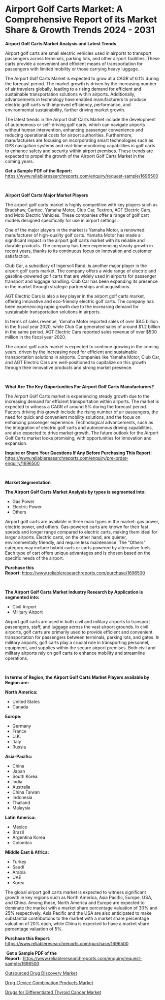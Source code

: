 <p><h1>Airport Golf Carts Market: A Comprehensive Report of its Market Share & Growth Trends 2024 - 2031</h1></p><p><strong>Airport Golf Carts Market Analysis and Latest Trends</strong></p>
<p><p>Airport golf carts are small electric vehicles used in airports to transport passengers across terminals, parking lots, and other airport facilities. These carts provide a convenient and efficient means of transportation for passengers with limited mobility or those carrying heavy luggage.</p><p>The Airport Golf Carts Market is expected to grow at a CAGR of 6.1% during the forecast period. The market growth is driven by the increasing number of air travelers globally, leading to a rising demand for efficient and sustainable transportation solutions within airports. Additionally, advancements in technology have enabled manufacturers to produce electric golf carts with improved efficiency, performance, and environmental sustainability, further driving market growth.</p><p>The latest trends in the Airport Golf Carts Market include the development of autonomous or self-driving golf carts, which can navigate airports without human intervention, enhancing passenger convenience and reducing operational costs for airport authorities. Furthermore, manufacturers are focusing on incorporating smart technologies such as GPS navigation systems and real-time monitoring capabilities in golf carts to enhance safety and security within airport premises. These trends are expected to propel the growth of the Airport Golf Carts Market in the coming years.</p></p>
<p><strong>Get a Sample PDF of the Report:&nbsp;</strong> <a href="https://www.reliableresearchreports.com/enquiry/request-sample/1696500">https://www.reliableresearchreports.com/enquiry/request-sample/1696500</a></p>
<p>&nbsp;</p>
<p><strong>Airport Golf Carts Major Market Players</strong></p>
<p><p>The airport golf carts market is highly competitive with key players such as Bradshaw, Carttec, Yamaha Motor, Club Car, Textron, AGT Electric Cars, and Moto Electric Vehicles. These companies offer a range of golf cart models designed specifically for use in airport settings.</p><p>One of the major players in the market is Yamaha Motor, a renowned manufacturer of high-quality golf carts. Yamaha Motor has made a significant impact in the airport golf carts market with its reliable and durable products. The company has been experiencing steady growth in recent years, thanks to its continuous focus on innovation and customer satisfaction.</p><p>Club Car, a subsidiary of Ingersoll Rand, is another major player in the airport golf carts market. The company offers a wide range of electric and gasoline-powered golf carts that are widely used in airports for passenger transport and luggage handling. Club Car has been expanding its presence in the market through strategic partnerships and acquisitions.</p><p>AGT Electric Cars is also a key player in the airport golf carts market, offering innovative and eco-friendly electric golf carts. The company has been experiencing rapid growth due to the increasing demand for sustainable transportation solutions in airports.</p><p>In terms of sales revenue, Yamaha Motor reported sales of over $8.5 billion in the fiscal year 2020, while Club Car generated sales of around $1.2 billion in the same period. AGT Electric Cars reported sales revenue of over $500 million in the fiscal year 2020.</p><p>The airport golf carts market is expected to continue growing in the coming years, driven by the increasing need for efficient and sustainable transportation solutions in airports. Companies like Yamaha Motor, Club Car, and AGT Electric Cars are well-positioned to capitalize on this growth through their innovative products and strong market presence.</p></p>
<p>&nbsp;</p>
<p><strong>What Are The Key Opportunities For Airport Golf Carts Manufacturers?</strong></p>
<p><p>The Airport Golf Carts market is experiencing steady growth due to the increasing demand for efficient transportation within airports. The market is expected to witness a CAGR of around 5% during the forecast period. Factors driving this growth include the rising number of air passengers, the need for quick and convenient mobility solutions, and the focus on enhancing passenger experience. Technological advancements, such as the integration of electric golf carts and autonomous driving capabilities, are also expected to drive market growth. The future outlook for the Airport Golf Carts market looks promising, with opportunities for innovation and expansion.</p></p>
<p><strong>Inquire or Share Your Questions If Any Before Purchasing This Report:</strong> <a href="https://www.reliableresearchreports.com/enquiry/pre-order-enquiry/1696500">https://www.reliableresearchreports.com/enquiry/pre-order-enquiry/1696500</a></p>
<p>&nbsp;</p>
<p><strong>Market Segmentation</strong></p>
<p><strong>The Airport Golf Carts Market Analysis by types is segmented into:</strong></p>
<p><ul><li>Gas Power</li><li>Electric Power</li><li>Others</li></ul></p>
<p><p>Airport golf carts are available in three main types in the market: gas power, electric power, and others. Gas-powered carts are known for their fast speeds and longer range compared to electric carts, making them ideal for larger airports. Electric carts, on the other hand, are quieter, environmentally friendly, and require less maintenance. The "Others" category may include hybrid carts or carts powered by alternative fuels. Each type of cart offers unique advantages and is chosen based on the specific needs of the airport.</p></p>
<p><strong>Purchase this Report:&nbsp;</strong><a href="https://www.reliableresearchreports.com/purchase/1696500">https://www.reliableresearchreports.com/purchase/1696500</a></p>
<p>&nbsp;</p>
<p><strong>The Airport Golf Carts Market Industry Research by Application is segmented into:</strong></p>
<p><ul><li>Civil Airport</li><li>Military Airport</li></ul></p>
<p><p>Airport golf carts are used in both civil and military airports to transport passengers, staff, and luggage across the vast airport grounds. In civil airports, golf carts are primarily used to provide efficient and convenient transportation for passengers between terminals, parking lots, and gates. In military airports, golf carts play a crucial role in transporting personnel, equipment, and supplies within the secure airport premises. Both civil and military airports rely on golf carts to enhance mobility and streamline operations.</p></p>
<p>&nbsp;</p>
<p><strong>In terms of Region, the Airport Golf Carts Market Players available by Region are:</strong></p>
<p>
    <p> <strong> North America: </strong>
        <ul>
            <li>United States</li>
            <li>Canada</li>
        </ul>
        </p> 
    <p> <strong> Europe: </strong>
        <ul>
            <li>Germany</li>
            <li>France</li>
            <li>U.K.</li>
            <li>Italy</li>
            <li>Russia</li>
        </ul>
        </p> 
    <p> <strong> Asia-Pacific: </strong>
        <ul>
            <li>China</li>
            <li>Japan</li>
            <li>South Korea</li>
            <li>India</li>
            <li>Australia</li>
            <li>China Taiwan</li>
            <li>Indonesia</li>
            <li>Thailand</li>
            <li>Malaysia</li>
        </ul>
        </p> 
    <p> <strong> Latin America: </strong>
        <ul>
            <li>Mexico</li>
            <li>Brazil</li>
            <li>Argentina Korea</li>
            <li>Colombia</li>
        </ul>
        </p> 
    <p> <strong> Middle East & Africa: </strong>
        <ul>
            <li>Turkey</li>
            <li>Saudi</li>
            <li>Arabia</li>
            <li>UAE</li>
            <li>Korea</li>
        </ul>
    </p>
    </p>
<p><p>The global airport golf carts market is expected to witness significant growth in key regions such as North America, Asia Pacific, Europe, USA, and China. Among these, North America and Europe are expected to dominate the market with a market share percentage valuation of 30% and 25% respectively. Asia Pacific and the USA are also anticipated to make substantial contributions to the market with a market share percentage valuation of 20% each, while China is expected to have a market share percentage valuation of 5%.</p></p>
<p><strong>Purchase this Report: </strong><a href="https://www.reliableresearchreports.com/purchase/1696500">https://www.reliableresearchreports.com/purchase/1696500</a></p>
<p>&nbsp;<strong>Get a Sample PDF of the Report:&nbsp;&nbsp;</strong><a href="https://www.reliableresearchreports.com/enquiry/request-sample/1696500">https://www.reliableresearchreports.com/enquiry/request-sample/1696500</a></p>
<p><strong></strong></p>
<p><p><a href="https://view.publitas.com/reportprime-1/outsourced-drug-discovery-market-with-the-goal-of-estimating-the-market-size-and-future-growth-potential-of-various-market-segments-based-on-component-applications-end-user-and-region/">Outsourced Drug Discovery Market</a></p><p><a href="https://view.publitas.com/reportprime-1/drug-device-combination-products-market-size-share-trends-analysis-report-by-application-regional-outlook-competitive-strategies-and-segment-forecasts-2023-2030/">Drug–Device Combination Products Market</a></p><p><a href="https://view.publitas.com/reportprime-1/drugs-for-differentiated-thyroid-cancer-market-share-market-new-trends-analysis-report-by-type-by-application-by-end-use-by-region-and-segment-forecasts-2023-2030/">Drugs for Differentiated Thyroid Cancer Market</a></p></p>